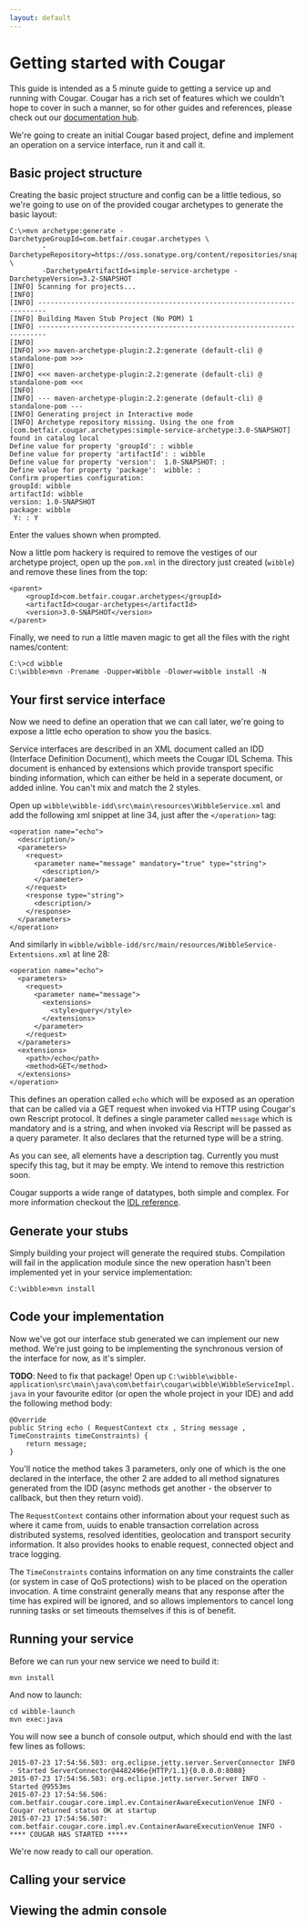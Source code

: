 ```yaml
---
layout: default
---
```

Getting started with Cougar
===========================

This guide is intended as a 5 minute guide to getting a service up and running with Cougar. Cougar has a rich set of
features which we couldn't hope to cover in such a manner, so for other guides and references, please check out our
[documentation hub](documentation.html).

We're going to create an initial Cougar based project, define and implement an operation on a service interface, run
it and call it.

Basic project structure
-----------------------

Creating the basic project structure and config can be a little tedious, so we're going to use on of the provided cougar
archetypes to generate the basic layout:

    C:\>mvn archetype:generate -DarchetypeGroupId=com.betfair.cougar.archetypes \
            -DarchetypeRepository=https://oss.sonatype.org/content/repositories/snapshots \
            -DarchetypeArtifactId=simple-service-archetype -DarchetypeVersion=3.2-SNAPSHOT
    [INFO] Scanning for projects...
    [INFO]
    [INFO] ------------------------------------------------------------------------
    [INFO] Building Maven Stub Project (No POM) 1
    [INFO] ------------------------------------------------------------------------
    [INFO]
    [INFO] >>> maven-archetype-plugin:2.2:generate (default-cli) @ standalone-pom >>>
    [INFO]
    [INFO] <<< maven-archetype-plugin:2.2:generate (default-cli) @ standalone-pom <<<
    [INFO]
    [INFO] --- maven-archetype-plugin:2.2:generate (default-cli) @ standalone-pom ---
    [INFO] Generating project in Interactive mode
    [INFO] Archetype repository missing. Using the one from [com.betfair.cougar.archetypes:simple-service-archetype:3.0-SNAPSHOT] found in catalog local
    Define value for property 'groupId': : wibble
    Define value for property 'artifactId': : wibble
    Define value for property 'version':  1.0-SNAPSHOT: :
    Define value for property 'package':  wibble: :
    Confirm properties configuration:
    groupId: wibble
    artifactId: wibble
    version: 1.0-SNAPSHOT
    package: wibble
     Y: : Y


Enter the values shown when prompted.

Now a little pom hackery is required to remove the vestiges of our archetype project, open up the ```pom.xml``` in the
directory just created (`wibble`) and remove these lines from the top:

    <parent>
        <groupId>com.betfair.cougar.archetypes</groupId>
        <artifactId>cougar-archetypes</artifactId>
        <version>3.0-SNAPSHOT</version>
    </parent>

Finally, we need to run a little maven magic to get all the files with the right names/content:

    C:\>cd wibble
    C:\wibble>mvn -Prename -Dupper=Wibble -Dlower=wibble install -N


Your first service interface
----------------------------

Now we need to define an operation that we can call later, we're going to expose a little echo operation to show you the
basics.

Service interfaces are described in an XML document called an IDD (Interface Definition Document), which meets the Cougar
IDL Schema. This document is enhanced by extensions which provide transport specific binding information, which can either
be held in a seperate document, or added inline. You can't mix and match the 2 styles.

Open up `wibble\wibble-idd\src\main\resources\WibbleService.xml` and add the following xml snippet at line 34, just after
the `</operation>` tag:

    <operation name="echo">
      <description/>
      <parameters>
        <request>
          <parameter name="message" mandatory="true" type="string">
            <description/>
          </parameter>
        </request>
        <response type="string">
          <description/>
        </response>
      </parameters>
    </operation>


And similarly in `wibble/wibble-idd/src/main/resources/WibbleService-Extentsions.xml` at line 28:

    <operation name="echo">
      <parameters>
        <request>
          <parameter name="message">
            <extensions>
              <style>query</style>
            </extensions>
          </parameter>
        </request>
      </parameters>
      <extensions>
        <path>/echo</path>
        <method>GET</method>
      </extensions>
    </operation>


This defines an operation called `echo` which will be exposed as an operation that can be called via a GET request when
invoked via HTTP using Cougar's own Rescript protocol. It defines a single parameter called `message` which is
mandatory and is a string, and when invoked via Rescript will be passed as a query parameter. It also declares that the
returned type will be a string.

As you can see, all elements have a description tag. Currently you must specify this tag, but it may be empty. We intend
to remove this restriction soon.

Cougar supports a wide range of datatypes, both simple and complex. For more information checkout the
[IDL reference](bsidl-reference.html).

Generate your stubs
-------------------

Simply building your project will generate the required stubs. Compilation will fail in the application module since the
new operation hasn't been implemented yet in your service implementation:

    C:\wibble>mvn install

Code your implementation
------------------------

Now we've got our interface stub generated we can implement our new method. We're just going to be implementing the
synchronous version of the interface for now, as it's simpler.

**TODO**: Need to fix that package!
Open up `C:\wibble\wibble-application\src\main\java\com\betfair\cougar\wibble\WibbleServiceImpl.java` in your favourite
editor (or open the whole project in your IDE) and add the following method body:

    @Override
    public String echo ( RequestContext ctx , String message , TimeConstraints timeConstraints) {
        return message;
    }

You'll notice the method takes 3 parameters, only one of which is the one declared in the interface, the other 2 are added
to all method signatures generated from the IDD (async methods get another - the observer to callback, but then they return
void).

The `RequestContext` contains other information about your request such as where it came from, uuids to enable transaction
correlation across distributed systems, resolved identities, geolocation and transport security information. It also provides
hooks to enable request, connected object and trace logging.

The `TimeConstraints` contains information on any time constraints the caller (or system in case of QoS protections) wish
to be placed on the operation invocation. A time constraint generally means that any response after the time has expired will
be ignored, and so allows implementors to cancel long running tasks or set timeouts themselves if this is of benefit.

Running your service
--------------------

Before we can run your new service we need to build it:

    mvn install


And now to launch:

    cd wibble-launch
    mvn exec:java

You will now see a bunch of console output, which should end with the last few lines as follows:

    2015-07-23 17:54:56.503: org.eclipse.jetty.server.ServerConnector INFO - Started ServerConnector@4482496e{HTTP/1.1}{0.0.0.0:8080}
    2015-07-23 17:54:56.503: org.eclipse.jetty.server.Server INFO - Started @9553ms
    2015-07-23 17:54:56.506: com.betfair.cougar.core.impl.ev.ContainerAwareExecutionVenue INFO - Cougar returned status OK at startup
    2015-07-23 17:54:56.507: com.betfair.cougar.core.impl.ev.ContainerAwareExecutionVenue INFO - **** COUGAR HAS STARTED *****


We're now ready to call our operation.


Calling your service
--------------------

Viewing the admin console
-------------------------
